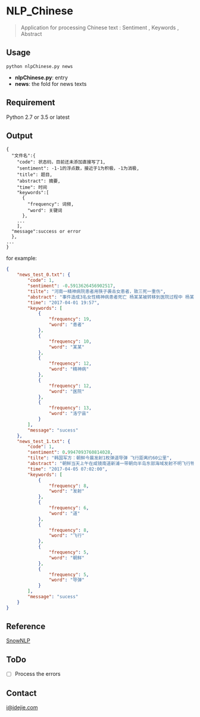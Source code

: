# NLP_Chinese

> Application for processing Chinese text : Sentiment , Keywords , Abstract

## Usage

```shell
python nlpChinese.py news
```

- **nlpChinese.py**: entry
- **news**: the fold for news texts

## Requirement

Python 2.7 or 3.5 or latest

## Output

```
{
  "文件名":{
    "code": 状态码，目前还未添加直接写了1,
   	"sentiment": -1-1的浮点数，接近于1为积极，-1为消极,
    "title": 题目,
    "abstract": 摘要,
    "time": 时间
    "keywords":[
      {
        "frequency": 词频,
    	"word": 关键词
      },
    ...
    ],
  "message":success or error
  },
...
}
```



for example:

```json
{
    "news_test_0.txt": {  
        "code": 1,
        "sentiment": -0.5913626456902517,
        "tilte": "河南一精神病院患者用筷子袭击女患者，致三死一重伤",
        "abstract": "事件造成3名女性精神病患者死亡 杨某某被转移到医院过程中 杨某某家属与大众医院联系 并与医院工作人员一同将杨某某转移安置到该院“四防”病区 63岁的女患者云某某已死亡 ",
        "time": "2017-04-01 19:57",
        "keywords": [
            {
                "frequency": 19,
                "word": "患者"
            },
            {
                "frequency": 10,
                "word": "某某"
            },
            {
                "frequency": 12,
                "word": "精神病"
            },
            {
                "frequency": 12,
                "word": "医院"
            },
            {
                "frequency": 13,
                "word": "洛宁县"
            }
        ],
        "message": "sucess"
    },
    "news_test_1.txt": {
        "code": 1,
        "sentiment": 0.9947093760814028,
        "tilte": "韩国军方：朝鲜今晨发射1枚弹道导弹 飞行距离约60公里",
        "abstract": "朝鲜当天上午在咸镜南道新浦一带朝向半岛东部海域发射不明飞行物 因此当天发射的飞行物为潜射导弹的可能性较小 该飞行物为1枚弹道导弹 这是朝鲜于3月22日发射弹道导弹遭失败后时隔14天再次发射飞行物 朝方当天上午6时40分许发射的该飞行物 ",
        "time": "2017-04-05 07:02:00",
        "keywords": [
            {
                "frequency": 8,
                "word": "发射"
            },
            {
                "frequency": 6,
                "word": "道"
            },
            {
                "frequency": 8,
                "word": "飞行"
            },
            {
                "frequency": 5,
                "word": "朝鲜"
            },
            {
                "frequency": 5,
                "word": "导弹"
            }
        ],
        "message": "sucess"
    }
}
```



## Reference

[SnowNLP](https://github.com/isnowfy/snownlp)

## ToDo

- [ ] Process the errors

## Contact

i@idejie.com